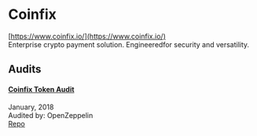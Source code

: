 
# Coinfix
  
[https://www.coinfix.io/](https://www.coinfix.io/)<br>
Enterprise crypto payment solution. Engineeredfor security and versatility.


## Audits



#### [Coinfix Token Audit](https://blog.openzeppelin.com/coinfix-token-audit-c4a0e64190bf/)

January, 2018<br>
Audited by: OpenZeppelin<br>
[Repo](https://github.com/ChainXcom/coinfix.io-smart-contracts/tree/75edd659ce96c88fe2784f3e767d6617787e8b7c/merchant_subscription)
      

  



